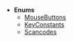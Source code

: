 * **Enums**
  * [MouseButtons](/Documentation/Enums/MouseButtons.md)
  * [KeyConstants](/Documentation/Enums/KeyConstants.md)
  * [Scancodes](/Documentation/Enums/Scancodes.md)